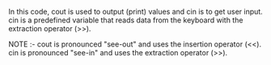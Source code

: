  In this code, cout is used to output (print) values and cin is to get user input.
 cin is a predefined variable that reads data from the keyboard with the extraction operator (>>).

 NOTE :- cout is pronounced "see-out" and uses the insertion operator (<<).
         cin is pronounced "see-in" and uses the extraction operator (>>).